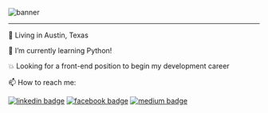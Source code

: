 ![banner](https://i.postimg.cc/WzWfk6g0/Banner.png)

---

🏡 Living in Austin, Texas

🌱 I’m currently learning Python!

💥 Looking for a front-end position to begin my development career

📫 How to reach me:

[![linkedin badge](https://img.shields.io/badge/David_Gonzales-30302f?style=flat&logo=linkedin)](https://www.linkedin.com/in/david-gonzales-961172172/) [![facebook badge](https://img.shields.io/badge/David_Gonzales-30302f?style=flat&logo=facebook)](https://www.facebook.com/garret.gonzales)
[![medium badge](https://img.shields.io/badge/David_Gonzales-30302f?style=flat&logo=medium)](https://medium.com/@garret915)
